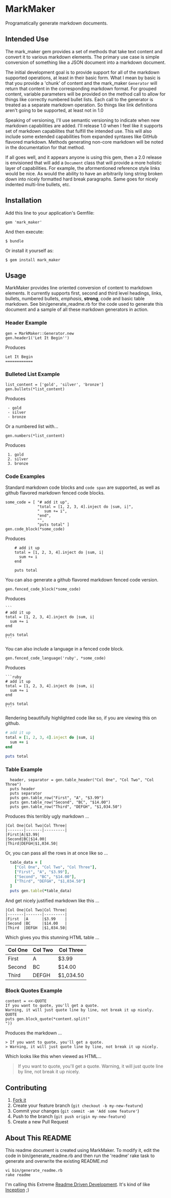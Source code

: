MarkMaker
=========

Programatically generate markdown documents.

Intended Use
------------

The mark_maker gem provides a set of methods that take text content and
convert it to various markdown elements. The primary use case is simple
conversion of something like a JSON document into a markdown document.

The initial development goal is to provide
support for all of the markdown supported operations, at least in their basic form. What
I mean by basic is that you provide a 'chunk' of content and the mark_maker `Generator`
will return that content in the corresponding markdown format. For grouped content, variable
parameters will be provided on the method call to allow for things like correctly numbered
bullet lists. Each call to the generator is treated as a separate
markdown operation. So things like link definitions aren't going to be supported,
at least not in 1.0

Speaking of versioning, I'll use semantic versioning to indicate when new markdown
capabilities are added. I'll release 1.0 when I feel like it supports set
of markdown capabilites that fulfill the intended use. This will also include some
extended capabilities from expanded syntaxes like GitHub flavored markdown. Methods
generating non-core markdown will be noted in the documentation for that method.

If all goes well, and it appears anyone is using this gem, then a 2.0 release is
envisioned that will add a `Document` class that will provide a
more holistic layer of capabilities. For example, the aformentioned reference style
links would be nice. As would the ability to have an arbitrarily long string broken
down into nicely formatted hard break paragraphs. Same goes for nicely indented multi-line
bullets, etc.

Installation
------------

Add this line to your application's Gemfile:

    gem 'mark_maker'

And then execute:

    $ bundle

Or install it yourself as:

    $ gem install mark_maker

Usage
-----

MarkMaker provides line oriented conversion of content to markdown elements. It
currently supports first, second and third level headings, links, bullets, numbered
bullets, *emphasis*, **strong**, code
and basic table markdown. See bin/generate_readme.rb for the code used to generate this
document and a sample of all these markdown generators in action.

### Header Example
    gen = MarkMaker::Generator.new
    gen.header1('Let It Begin'')

Produces

    Let It Begin
    ============

### Bulleted List Example

    list_content = ['gold', 'silver', 'bronze']
    gen.bullets(*list_content)

Produces

     - gold
     - silver
     - bronze

Or a numbered list with...

    gen.numbers(*list_content)

Produces

     1. gold
     2. silver
     3. bronze

### Code Examples

Standard markdown code blocks and `code span` are supported, as well as github
flavored markdown fenced code blocks.

    some_code = [ "# add it up",
                  "total = [1, 2, 3, 4].inject do |sum, i|",
                  "  sum += i",
                  "end",
                  "",
                  "puts total" ]
    gen.code_block(*some_code)

Produces

        # add it up
        total = [1, 2, 3, 4].inject do |sum, i|
          sum += i
        end
        
        puts total

You can also generate a github flavored markdown fenced code version.

    gen.fenced_code_block(*some_code)

Produces

    ```
    # add it up
    total = [1, 2, 3, 4].inject do |sum, i|
      sum += i
    end
    
    puts total
    ```

You can also include a language in a fenced code block.

    gen.fenced_code_language('ruby', *some_code)

Produces

    ```ruby
    # add it up
    total = [1, 2, 3, 4].inject do |sum, i|
      sum += i
    end
    
    puts total
    ```

Rendering beautifully highlighted code like so, if you are viewing this on github.

```ruby
# add it up
total = [1, 2, 3, 4].inject do |sum, i|
  sum += i
end

puts total
```

### Table Example

      header, separator = gen.table_header("Col One", "Col Two", "Col Three")
      puts header
      puts separator
      puts gen.table_row("First", "A", "$3.99")
      puts gen.table_row("Second", "BC", "$14.00")
      puts gen.table_row("Third", "DEFGH", "$1,034.50")

Produces this terribly ugly markdown ...

```
|Col One|Col Two|Col Three|
|-------|-------|---------|
|First|A|$3.99|
|Second|BC|$14.00|
|Third|DEFGH|$1,034.50|
```

Or, you can pass all the rows in at once like so ...

```ruby
  table_data = [
    ["Col One", "Col Two", "Col Three"],
    ["First", "A", "$3.99"],
    ["Second", "BC", "$14.00"],
    ["Third", "DEFGH", "$1,034.50"]
  ]
  puts gen.table(*table_data)
```
And get nicely justified markdown like this ...
```
|Col One|Col Two|Col Three|
|-------|-------|---------|
|First  |A      |$3.99    |
|Second |BC     |$14.00   |
|Third  |DEFGH  |$1,034.50|
```
Which gives you this stunning HTML table ...

|Col One|Col Two|Col Three|
|-------|-------|---------|
|First  |A      |$3.99    |
|Second |BC     |$14.00   |
|Third  |DEFGH  |$1,034.50|


### Block Quotes Example

```
content = <<-QUOTE
If you want to quote, you'll get a quote.
Warning, it will just quote line by line, not break it up nicely.
QUOTE
puts gen.block_quote(*content.split("
"))
```

Produces the markdown ...

```
> If you want to quote, you'll get a quote.
> Warning, it will just quote line by line, not break it up nicely.
```


Which looks like this when viewed as HTML...

> If you want to quote, you'll get a quote.
> Warning, it will just quote line by line, not break it up nicely.


Contributing
------------

 1. [Fork it](https://github.com/sn1de/mark_maker/fork)
 2. Create your feature branch (`git checkout -b my-new-feature`)
 3. Commit your changes (`git commit -am 'Add some feature'`)
 4. Push to the branch (`git push origin my-new-feature`)
 5. Create a new Pull Request

About This README
-----------------

This readme document is created using MarkMaker. To modify it, edit the code
in bin/generate_readme.rb and then run the 'readme' rake task to generate and overwrite the
existing README.md

    vi bin/generate_readme.rb
    rake readme

I'm calling this Extreme [Readme Driven Development](http://tom.preston-werner.com/2010/08/23/readme-driven-development.html).
It's kind of like [Inception](http://en.wikipedia.org/wiki/Inception) ;)
